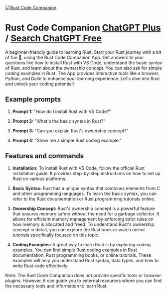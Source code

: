 
[![Rust Code Companion](https://files.oaiusercontent.com/file-YHX6EC9vK1My5rhS42Y7l7BK?se=2123-10-17T20%3A32%3A12Z&sp=r&sv=2021-08-06&sr=b&rscc=max-age%3D31536000%2C%20immutable&rscd=attachment%3B%20filename%3D803805e9-4dfc-41a7-94db-6721d12305f1.png&sig=yczIfo86mR2KpzSbSK4v1ZMc/LimuoTMcxXO8ZkL1w0%3D)](https://chat.openai.com/g/g-hPABQBF3l-rust-code-companion)

# Rust Code Companion [ChatGPT Plus](https://chat.openai.com/g/g-hPABQBF3l-rust-code-companion) / [Search ChatGPT Free](https://gptcall.net/index.html#/?search=Rust%20Code%20Companion)

A beginner-friendly guide to learning Rust. Start your Rust journey with a bit of fun 🦀, using the Rust Code Companion App. Get answers to your questions like how to install Rust with VS Code, understand the basic syntax of Rust, and learn about the ownership concept. You can also ask for simple coding examples in Rust. The App provides interactive tools like a browser, Python, and Dalle to enhance your learning experience. Let's dive into Rust and unlock your coding potential!

## Example prompts

1. **Prompt 1:** "How do I install Rust with VS Code?"

2. **Prompt 2:** "What's the basic syntax in Rust?"

3. **Prompt 3:** "Can you explain Rust's ownership concept?"

4. **Prompt 4:** "Show me a simple Rust coding example."


## Features and commands

1. **Installation:** To install Rust with VS Code, follow the official Rust installation guide. It provides step-by-step instructions on how to set up Rust on various platforms.

2. **Basic Syntax:** Rust has a unique syntax that combines elements from C and other programming languages. To learn the basic syntax, you can refer to the Rust documentation or Rust programming tutorials online.

3. **Ownership Concept:** Rust's ownership concept is a powerful feature that ensures memory safety without the need for a garbage collector. It allows for efficient memory management by enforcing strict rules on how memory is allocated and freed. To understand Rust's ownership concept in detail, you can explore the Rust book or watch online tutorials specifically focused on this topic.

4. **Coding Examples:** A great way to learn Rust is by exploring coding examples. You can find simple Rust coding examples in Rust documentation, Rust programming books, or online tutorials. These examples will help you understand Rust syntax, data types, and how to write Rust code effectively.

Note: The Rust Code Companion does not provide specific tools or browser plugins. However, it can guide you to external resources where you can find the necessary tools and information to learn Rust.


